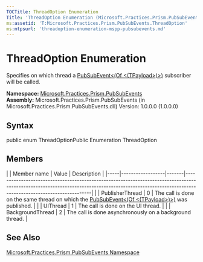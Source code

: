 ```yaml
---
TOCTitle: ThreadOption Enumeration
Title: 'ThreadOption Enumeration (Microsoft.Practices.Prism.PubSubEvents)'
ms:assetid: 'T:Microsoft.Practices.Prism.PubSubEvents.ThreadOption'
ms:mtpsurl: 'threadoption-enumeration-mspp-pubsubevents.md'
---
```


# ThreadOption Enumeration

Specifies on which thread a [PubSubEvent&lt;(Of &lt;(TPayload&gt;)&gt;)](https://msdn.microsoft.com/library/microsoft.practices.prism.pubsubevents.pubsubevent%601) subscriber will be called.

**Namespace:** [Microsoft.Practices.Prism.PubSubEvents](https://msdn.microsoft.com/library/microsoft.practices.prism.pubsubevents)
**Assembly:** Microsoft.Practices.Prism.PubSubEvents (in Microsoft.Practices.Prism.PubSubEvents.dll) Version: 1.0.0.0 (1.0.0.0)

## Syntax
public enum ThreadOptionPublic Enumeration ThreadOption

## Members

<span id="membersToggle"></span>
|     | Member name      | Value | Description                                                                                                                                                                                       |
|-----|------------------|-------|---------------------------------------------------------------------------------------------------------------------------------------------------------------------------------------------------|
|     | PublisherThread  | 0     | The call is done on the same thread on which the [PubSubEvent&lt;(Of &lt;(TPayload&gt;)&gt;)](https://msdn.microsoft.com/library/microsoft.practices.prism.pubsubevents.pubsubevent%601) was published. |
|     | UIThread         | 1     | The call is done on the UI thread.                                                                                                                                                                |
|     | BackgroundThread | 2     | The call is done asynchronously on a background thread.                                                                                                                                           |

## See Also
[Microsoft.Practices.Prism.PubSubEvents Namespace](https://msdn.microsoft.com/library/microsoft.practices.prism.pubsubevents)
